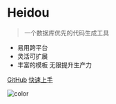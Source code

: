 
# Heidou

> 一个数据库优先的代码生成工具

- 易用跨平台
- 灵活可扩展
- 丰富的模板 无限提升生产力

[GitHub](https://github.com/ychengcloud/heidou/)
[快速上手](getting-started.md)

![color](#f0f0f0)